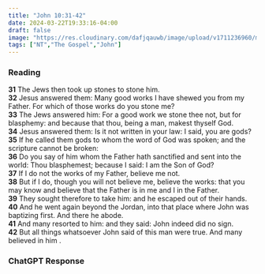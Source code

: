 ```yaml
---
title: "John 10:31-42"
date: 2024-03-22T19:33:16-04:00
draft: false
image: "https://res.cloudinary.com/dafjqauwb/image/upload/v1711236960/matt419/John/10_31-42_ybt7t4.webp"
tags: ["NT","The Gospel","John"]
---
```

### Reading
**31** The Jews then took up stones to stone him.  
**32** Jesus answered them: Many good works I have shewed you from my Father. For which of those works do you stone me?  
**33** The Jews answered him: For a good work we stone thee not, but for blasphemy: and because that thou, being a man, makest thyself God.  
**34** Jesus answered them: Is it not written in your law: I said, you are gods?  
**35** If he called them gods to whom the word of God was spoken; and the scripture cannot be broken:  
**36** Do you say of him whom the Father hath sanctified and sent into the world: Thou blasphemest; because I said: I am the Son of God?  
**37** If I do not the works of my Father, believe me not.  
**38** But if I do, though you will not believe me, believe the works: that you may know and believe that the Father is in me and I in the Father.  
**39** They sought therefore to take him: and he escaped out of their hands.  
**40** And he went again beyond the Jordan, into that place where John was baptizing first. And there he abode.  
**41** And many resorted to him: and they said: John indeed did no sign.  
**42** But all things whatsoever John said of this man were true. And many believed in him .

### ChatGPT Response
